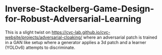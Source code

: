 # Inverse-Stackelberg-Game-Design-for-Robust-Adversarial-Learning

This is a slight twist on https://cvc-lab.github.io/cvc-website/projects/adversarial-cloaking/ where an adversarial patch is trained in a GAN like setup where a generator applies a 3d patch and a learner (YOLOv6) attempts to discriminate.
